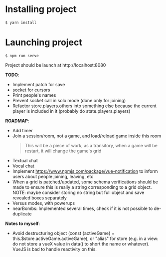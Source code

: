 # Installing project

```
$ yarn install
```

# Launching project

```
$ npm run serve
```

Project should be launch at http://localhost:8080

**TODO**:

- Implement patch for save
- socket for cursors
- Print people's names
- Prevent socket call in solo mode (done only for joining)
- Refactor store.players.others into something else because the current player is included in it (probably do state.players.players)

**ROADMAP**:

- Add timer
- Join a session/room, not a game, and load/reload game inside this room
  > This will be a piece of work, as a transitory, when a game will be restart, it will change the game's grid
- Textual chat
- Vocal chat
- Implement https://www.npmjs.com/package/vue-notification to inform users about people joining, leaving, etc
- When a grid is patched/updated, some schema verifications should be made to ensure this is really a string corresponding to a grid object. NOTE: maybe consider storing no string but full object and save revealed boxes separately
- Versus modes, with powerups
- nearBombs: Implemented several times, check if it is not possible to de-duplicate

**Notes to myself**:
- Avoid destructuring object (const {activeGame} = this.$store.activeGame.activeGame), or "alias" for store (e.g. in a view: do not store a vueX value in data() to short the name or whatever). VueJS is bad to handle reactivity on this.